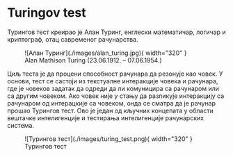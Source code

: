 # Turingov test

Турингов тест креирао је Алан Туринг, енглески математичар, логичар и
криптограф, отац савременог рачунарства.

<figure markdown="span">
  ![Алан Туринг](./images/alan_turing.jpg){ width="320" }
  <figcaption>Alan Mathison Turing (23.06.1912. – 07.06.1954.)</figcaption>
</figure>

Циљ теста је да процени способност рачунара да резонује као човек. У основи,
тест се састоји из текстуалне интеракције човека и рачунара, где је човеков
задатак да одреди да ли комуницира са рачунаром или са другим човеком. Ако
човек није у стању да разликује интеракцију са рачунаром од интерацкије са
човеком, онда се сматра да је рачунар прошао Турингов тест. Ово је један од
кључних концепата у области вештачке интелигенције и тестирања интелигенције
рачунарских система.

<figure markdown="span">
  ![Турингов тест](./images/turing_test.png){ width="320" }
  <figcaption>Турингов тест</figcaption>
</figure>

